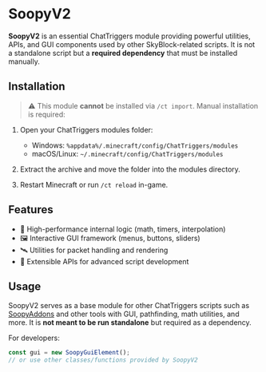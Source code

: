 # SoopyV2

**SoopyV2** is an essential ChatTriggers module providing powerful utilities, APIs, and GUI components used by other SkyBlock-related scripts. It is not a standalone script but a **required dependency** that must be installed manually.

## Installation

> ⚠️ This module **cannot** be installed via `/ct import`. Manual installation is required:

1. Open your ChatTriggers modules folder:  
   - Windows: `%appdata%/.minecraft/config/ChatTriggers/modules`  
   - macOS/Linux: `~/.minecraft/config/ChatTriggers/modules`

2. Extract the archive and move the folder into the modules directory. 

3. Restart Minecraft or run `/ct reload` in-game.

## Features

- 🧠 High-performance internal logic (math, timers, interpolation)  
- 🖼️ Interactive GUI framework (menus, buttons, sliders)  
- 🛰️ Utilities for packet handling and rendering  
- 🔌 Extensible APIs for advanced script development

## Usage

SoopyV2 serves as a base module for other ChatTriggers scripts such as [SoopyAddons](https://github.com/Soopyboo32/soopyaddons) and other tools with GUI, pathfinding, math utilities, and more. It is **not meant to be run standalone** but required as a dependency.

For developers:  
```js
const gui = new SoopyGuiElement();
// or use other classes/functions provided by SoopyV2
